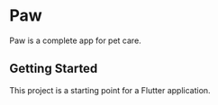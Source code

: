 # Paw

Paw is a complete app for pet care.

## Getting Started

This project is a starting point for a Flutter application.

